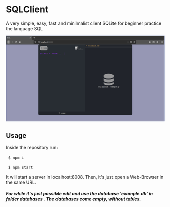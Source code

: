 # SQLClient
A very simple, easy, fast and minilmalist client SQLite for beginner practice the language SQL

![Screenshot](./screenshot.png)


## Usage
Inside the repository run:

```sh
 $ npm i 
 `````
```sh
 $ npm start
 `````

 It will start a server in localhost:8008. 
 Then, it's just open a Web-Browser in the same URL.

##### For while it's just possible edit and use the database 'example.db' in folder _databases_ . The databases come empty, without tables.

